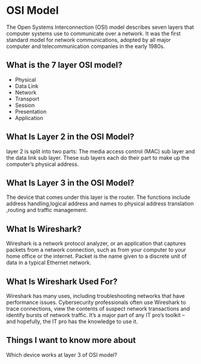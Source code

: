 # OSI Model
The Open Systems Interconnection (OSI) model describes seven layers that computer systems use to communicate over a network. It was the first standard model for network communications, adopted by all major computer and telecommunication companies in the early 1980s.

## What is the 7 layer OSI model?
* Physical
* Data Link
* Network
* Transport
* Session
* Presentation
* Application

## What Is Layer 2 in the OSI Model?
layer 2 is split into two parts: The media access control (MAC) sub layer and the data link sub layer. These sub layers each do their part to make up the computer’s physical address.

## What Is Layer 3 in the OSI Model?

The device that comes under this layer is the router. The functions include address handling,logical address and names to physical address translation ,routing and traffic management.

## What Is Wireshark?
Wireshark is a network protocol analyzer, or an application that captures packets from a network connection, such as from your computer to your home office or the internet. Packet is the name given to a discrete unit of data in a typical Ethernet network.

## What Is Wireshark Used For?
Wireshark has many uses, including troubleshooting networks that have performance issues. Cybersecurity professionals often use Wireshark to trace connections, view the contents of suspect network transactions and identify bursts of network traffic. It’s a major part of any IT pro’s toolkit – and hopefully, the IT pro has the knowledge to use it.

## Things I want to know more about

Which device works at layer 3 of OSI model?
